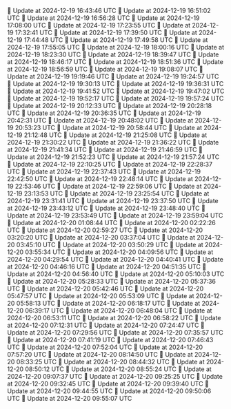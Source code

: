 🔄 Update at 2024-12-19 16:43:46 UTC
🔄 Update at 2024-12-19 16:51:02 UTC
🔄 Update at 2024-12-19 16:56:28 UTC
🔄 Update at 2024-12-19 17:08:00 UTC
🔄 Update at 2024-12-19 17:23:55 UTC
🔄 Update at 2024-12-19 17:32:41 UTC
🔄 Update at 2024-12-19 17:39:50 UTC
🔄 Update at 2024-12-19 17:44:48 UTC
🔄 Update at 2024-12-19 17:49:58 UTC
🔄 Update at 2024-12-19 17:55:05 UTC
🔄 Update at 2024-12-19 18:00:16 UTC
🔄 Update at 2024-12-19 18:23:30 UTC
🔄 Update at 2024-12-19 18:39:47 UTC
🔄 Update at 2024-12-19 18:46:17 UTC
🔄 Update at 2024-12-19 18:51:36 UTC
🔄 Update at 2024-12-19 18:56:59 UTC
🔄 Update at 2024-12-19 19:08:07 UTC
🔄 Update at 2024-12-19 19:19:46 UTC
🔄 Update at 2024-12-19 19:24:57 UTC
🔄 Update at 2024-12-19 19:30:13 UTC
🔄 Update at 2024-12-19 19:36:31 UTC
🔄 Update at 2024-12-19 19:41:52 UTC
🔄 Update at 2024-12-19 19:47:02 UTC
🔄 Update at 2024-12-19 19:52:17 UTC
🔄 Update at 2024-12-19 19:57:24 UTC
🔄 Update at 2024-12-19 20:12:33 UTC
🔄 Update at 2024-12-19 20:28:18 UTC
🔄 Update at 2024-12-19 20:36:35 UTC
🔄 Update at 2024-12-19 20:42:31 UTC
🔄 Update at 2024-12-19 20:48:02 UTC
🔄 Update at 2024-12-19 20:53:23 UTC
🔄 Update at 2024-12-19 20:58:44 UTC
🔄 Update at 2024-12-19 21:12:48 UTC
🔄 Update at 2024-12-19 21:25:08 UTC
🔄 Update at 2024-12-19 21:30:22 UTC
🔄 Update at 2024-12-19 21:36:22 UTC
🔄 Update at 2024-12-19 21:41:34 UTC
🔄 Update at 2024-12-19 21:46:59 UTC
🔄 Update at 2024-12-19 21:52:23 UTC
🔄 Update at 2024-12-19 21:57:24 UTC
🔄 Update at 2024-12-19 22:10:25 UTC
🔄 Update at 2024-12-19 22:28:37 UTC
🔄 Update at 2024-12-19 22:37:43 UTC
🔄 Update at 2024-12-19 22:42:50 UTC
🔄 Update at 2024-12-19 22:48:14 UTC
🔄 Update at 2024-12-19 22:53:46 UTC
🔄 Update at 2024-12-19 22:59:06 UTC
🔄 Update at 2024-12-19 23:13:53 UTC
🔄 Update at 2024-12-19 23:25:54 UTC
🔄 Update at 2024-12-19 23:31:41 UTC
🔄 Update at 2024-12-19 23:37:50 UTC
🔄 Update at 2024-12-19 23:43:12 UTC
🔄 Update at 2024-12-19 23:48:40 UTC
🔄 Update at 2024-12-19 23:53:49 UTC
🔄 Update at 2024-12-19 23:59:04 UTC
🔄 Update at 2024-12-20 01:08:44 UTC
🔄 Update at 2024-12-20 02:22:26 UTC
🔄 Update at 2024-12-20 02:59:27 UTC
🔄 Update at 2024-12-20 03:20:20 UTC
🔄 Update at 2024-12-20 03:37:04 UTC
🔄 Update at 2024-12-20 03:45:10 UTC
🔄 Update at 2024-12-20 03:50:29 UTC
🔄 Update at 2024-12-20 03:55:34 UTC
🔄 Update at 2024-12-20 04:09:56 UTC
🔄 Update at 2024-12-20 04:29:54 UTC
🔄 Update at 2024-12-20 04:40:41 UTC
🔄 Update at 2024-12-20 04:46:16 UTC
🔄 Update at 2024-12-20 04:51:35 UTC
🔄 Update at 2024-12-20 04:56:40 UTC
🔄 Update at 2024-12-20 05:10:03 UTC
🔄 Update at 2024-12-20 05:28:33 UTC
🔄 Update at 2024-12-20 05:37:36 UTC
🔄 Update at 2024-12-20 05:42:46 UTC
🔄 Update at 2024-12-20 05:47:57 UTC
🔄 Update at 2024-12-20 05:53:09 UTC
🔄 Update at 2024-12-20 05:58:13 UTC
🔄 Update at 2024-12-20 06:18:17 UTC
🔄 Update at 2024-12-20 06:39:17 UTC
🔄 Update at 2024-12-20 06:48:04 UTC
🔄 Update at 2024-12-20 06:53:11 UTC
🔄 Update at 2024-12-20 06:58:22 UTC
🔄 Update at 2024-12-20 07:12:31 UTC
🔄 Update at 2024-12-20 07:24:47 UTC
🔄 Update at 2024-12-20 07:29:56 UTC
🔄 Update at 2024-12-20 07:35:57 UTC
🔄 Update at 2024-12-20 07:41:19 UTC
🔄 Update at 2024-12-20 07:46:43 UTC
🔄 Update at 2024-12-20 07:52:04 UTC
🔄 Update at 2024-12-20 07:57:20 UTC
🔄 Update at 2024-12-20 08:14:50 UTC
🔄 Update at 2024-12-20 08:33:25 UTC
🔄 Update at 2024-12-20 08:44:32 UTC
🔄 Update at 2024-12-20 08:50:12 UTC
🔄 Update at 2024-12-20 08:55:24 UTC
🔄 Update at 2024-12-20 09:07:37 UTC
🔄 Update at 2024-12-20 09:25:25 UTC
🔄 Update at 2024-12-20 09:32:45 UTC
🔄 Update at 2024-12-20 09:39:40 UTC
🔄 Update at 2024-12-20 09:44:55 UTC
🔄 Update at 2024-12-20 09:50:06 UTC
🔄 Update at 2024-12-20 09:55:07 UTC
